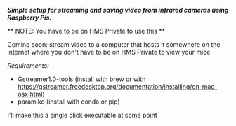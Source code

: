 ***Simple setup for streaming and saving video from infrared cameras using Raspberry Pis.***

** NOTE: You have to be on HMS Private to use this **

Coming soon: stream video to a computer that hosts it somewhere on the internet where you don't have to be on HMS Private to view your mice

*Requirements:*

- Gstreamer1.0-tools (install with brew or with https://gstreamer.freedesktop.org/documentation/installing/on-mac-osx.html)
- paramiko (install with conda or pip)

I'll make this a single click executable at some point